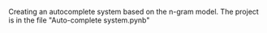 Creating an autocomplete system based on the n-gram model.
The project is in the file "Auto-complete system.pynb"
